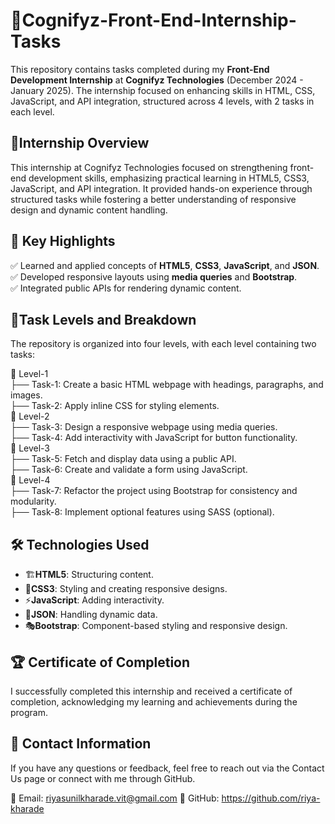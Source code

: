 # 🚀Cognifyz-Front-End-Internship-Tasks  
This repository contains tasks completed during my **Front-End Development Internship** at **Cognifyz Technologies** (December 2024 - January 2025). The internship focused on enhancing skills in HTML, CSS, JavaScript, and API integration, structured across 4 levels, with 2 tasks in each level.  

## 📌Internship Overview  
This internship at Cognifyz Technologies focused on strengthening front-end development skills, emphasizing practical learning in HTML5, CSS3, JavaScript, and API integration. It provided hands-on experience through structured tasks while fostering a better understanding of responsive design and dynamic content handling.

## 🌟 Key Highlights  
✅ Learned and applied concepts of **HTML5**, **CSS3**, **JavaScript**, and **JSON**.  
✅ Developed responsive layouts using **media queries** and **Bootstrap**.  
✅ Integrated public APIs for rendering dynamic content.  

## 📂Task Levels and Breakdown  
The repository is organized into four levels, with each level containing two tasks:  

📂 Level-1  
   ├── Task-1: Create a basic HTML webpage with headings, paragraphs, and images.  
   ├── Task-2: Apply inline CSS for styling elements.  
📂 Level-2  
   ├── Task-3: Design a responsive webpage using media queries.  
   ├── Task-4: Add interactivity with JavaScript for button functionality.  
📂 Level-3  
   ├── Task-5: Fetch and display data using a public API.  
   ├── Task-6: Create and validate a form using JavaScript.  
📂 Level-4  
   ├── Task-7: Refactor the project using Bootstrap for consistency and modularity.  
   ├── Task-8: Implement optional features using SASS (optional).  


## 🛠 Technologies Used  
- 🏗**HTML5**: Structuring content.  
- 🎨**CSS3**: Styling and creating responsive designs.  
- ⚡**JavaScript**: Adding interactivity.  
- 📜**JSON**: Handling dynamic data.  
- 🎭**Bootstrap**: Component-based styling and responsive design.  

## 🏆 Certificate of Completion  
I successfully completed this internship and received a certificate of completion, acknowledging my learning and achievements during the program.  

## 📩 Contact Information
If you have any questions or feedback, feel free to reach out via the Contact Us page or connect with me through GitHub.

📧 Email: riyasunilkharade.vit@gmail.com
🔗 GitHub: https://github.com/riya-kharade
